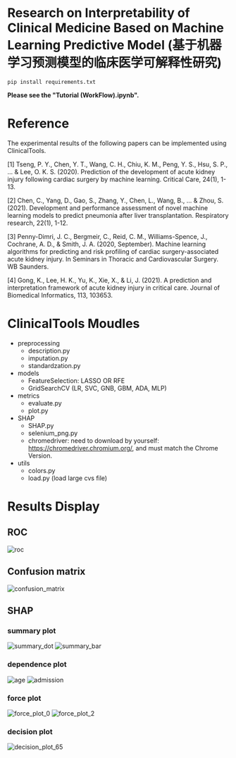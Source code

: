 # Research on Interpretability of Clinical Medicine Based on Machine Learning Predictive Model (基于机器学习预测模型的临床医学可解释性研究)

```
pip install requirements.txt
```

**Please see the "Tutorial (WorkFlow).ipynb".**

# Reference

The experimental results of the following papers can be implemented using ClinicalTools.

[1] Tseng, P. Y., Chen, Y. T., Wang, C. H., Chiu, K. M., Peng, Y. S., Hsu, S. P., ... & Lee, O. K. S. (2020). Prediction of the development of acute kidney injury following cardiac surgery by machine learning. Critical Care, 24(1), 1-13.

[2] Chen, C., Yang, D., Gao, S., Zhang, Y., Chen, L., Wang, B., ... & Zhou, S. (2021). Development and performance assessment of novel machine learning models to predict pneumonia after liver transplantation. Respiratory research, 22(1), 1-12.

[3] Penny-Dimri, J. C., Bergmeir, C., Reid, C. M., Williams-Spence, J., Cochrane, A. D., & Smith, J. A. (2020, September). Machine learning algorithms for predicting and risk profiling of cardiac surgery-associated acute kidney injury. In Seminars in Thoracic and Cardiovascular Surgery. WB Saunders.

[4] Gong, K., Lee, H. K., Yu, K., Xie, X., & Li, J. (2021). A prediction and interpretation framework of acute kidney injury in critical care. Journal of Biomedical Informatics, 113, 103653.

# ClinicalTools Moudles
- preprocessing
  - description.py
  - imputation.py
  - standardzation.py
- models 
  - FeatureSelection: LASSO OR RFE
  - GridSearchCV (LR, SVC, GNB, GBM, ADA, MLP)
- metrics
  - evaluate.py
  - plot.py
- SHAP
  - SHAP.py
  - selenium_png.py
  - chromedriver: need to download by yourself: https://chromedriver.chromium.org/, and must match the Chrome Version.
- utils
  - colors.py
  - load.py (load large cvs file)

# Results Display

## ROC
![roc](./Example_pics/roc.png)

## Confusion matrix

![confusion_matrix](./Example_pics/Confusion_matrix.png)

## SHAP 

### summary plot
![summary_dot](./Example_pics/summary_dot.png)
![summary_bar](./Example_pics/summary_bar.png)


### dependence plot

![age](./Example_pics/Age.png)
![admission](./Example_pics/Admission.png)

### force plot

![force_plot_0](./Example_pics/force_plot_patients_0.png)
![force_plot_2](./Example_pics/force_plot_patients_2.png)

### decision plot

![decision_plot_65](./Example_pics/patient_65.png)

